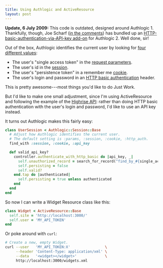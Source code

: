 ```yaml
---
title: Using Authlogic and ActiveResource
layout: post
---
```


<p class="update"><strong>Update, 6 July 2009:</strong> This code is outdated, designed around Authlogic 1. Thankfully, though, Joe Scharf (<a href="http://matthewtodd.org/2009/02/19/using-authlogic-and-active_resource.html#comment-12162178">in the comments</a>) has bundled up an <a href="http://github.com/quantipay/authlogic_haapi">HTTP-basic-authentication-via-API-key add-on</a> for Authlogic 2. Well done, sir!</p>

Out of the box, Authlogic identifies the current user by looking for [four different values](http://github.com/binarylogic/authlogic/blob/7cd869f49a264cb7ece7e72df8ff077c06fdc5d3/lib/authlogic/session/config.rb#L107-120):

- The user's "single access token" in the [request parameters](http://github.com/binarylogic/authlogic/blob/7cd869f49a264cb7ece7e72df8ff077c06fdc5d3/lib/authlogic/session/params.rb).
- The user's id in the [session](http://github.com/binarylogic/authlogic/blob/7cd869f49a264cb7ece7e72df8ff077c06fdc5d3/lib/authlogic/session/session.rb).
- The user's "persistence token" in a remember me [cookie](http://github.com/binarylogic/authlogic/blob/7cd869f49a264cb7ece7e72df8ff077c06fdc5d3/lib/authlogic/session/cookies.rb).
- The user's login and password in an [HTTP basic authentication](http://github.com/binarylogic/authlogic/blob/7cd869f49a264cb7ece7e72df8ff077c06fdc5d3/lib/authlogic/session/base.rb#L341-352) header.

This is pretty awesome---most things you'd like to do Just Work.

But I'd like to make one small adjustment, since I'm using ActiveResource and following the example of the [Highrise API](http://developer.37signals.com/highrise/): rather than doing HTTP basic authentication with the user's login and password, I'd like to use an API key instead.

It turns out Authlogic makes this fairly easy:

```ruby
class UserSession < Authlogic::Session::Base
  # Adjust how Authlogic identifies the current user.
  # The default setting is :params, :session, :cookie, :http_auth.
  find_with :session, :cookie, :api_key

  def valid_api_key?
    controller.authenticate_with_http_basic do |api_key, _|
      self.unauthorized_record = search_for_record("find_by_#{single_access_token_field}", api_key)
      self.persisting = false
      self.valid?
    end.tap do |authenticated|
      self.persisting = true unless authenticated
    end
  end
end
```

So now I can write a Widget Resource class like this:

```ruby
class Widget < ActiveResource::Base
  self.site = 'http://localhost:3000/'
  self.user = 'MY_API_TOKEN'
end
```

Or poke around with `curl`:

```bash
# Create a new, empty Widget.
curl --user   'MY_API_TOKEN:X'                \
     --header 'Content-Type: application/xml' \
     --data   '<widget></widget>'             \
     http://localhost:3000/widgets.xml
```

